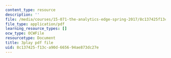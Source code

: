 ```yaml
---
content_type: resource
description: ''
file: /media/courses/15-071-the-analytics-edge-spring-2017/8c137425f13ca90d665694ae873dc27e_mwL__eKs3fI.pdf
file_type: application/pdf
learning_resource_types: []
ocw_type: OCWFile
resourcetype: Document
title: 3play pdf file
uid: 8c137425-f13c-a90d-6656-94ae873dc27e
---
```

